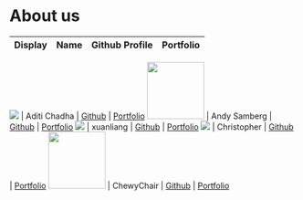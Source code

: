 # About us

Display | Name | Github Profile | Portfolio 
--------|:----:|:--------------:|:---------:

![](https://via.placeholder.com/100.png?text=Photo) | Aditi Chadha | [Github](https://github.com/aditichadha1310) | [Portfolio](team/aditichadha1310.md)
<img src = "https://i.imgur.com/b0PeSXe.png" height = 100> | Andy Samberg | [Github](https://github.com/adricpjw) | [Portfolio](team/adricpjw.md)
![](https://via.placeholder.com/100.png?text=Photo) | xuanliang | [Github](https://github.com/xuanlc113) | [Portfolio](team/johndoe.md)
![](https://via.placeholder.com/100.png?text=Photo) | Christopher | [Github](https://github.com/Poopies99) | [Portfolio](team/poopies99.md)
<img src = "https://c.tenor.com/Z101uYW1gZwAAAAC/sight-anime.gif" height = 100> | ChewyChair | [Github](https://github.com/ChewyChair) | [Portfolio](team/chewychair.md)

